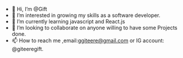 - 👋 Hi, I’m @Gift 
- 👀 I’m interested in growing my skills as a software developer.
- 🌱 I’m currently learning javascript and React.js
- 💞️ I’m looking to collaborate on anyone willing to have some Projects done. 
- 📫 How to reach me ,email:ggiteere@gmail.com or IG account: @giteeregift.

<!---
Giftkaruu/Giftkaruu is a ✨ special ✨ repository because its `README.md` (this file) appears on your GitHub profile.
You can click the Preview link to take a look at your changes.
--->
